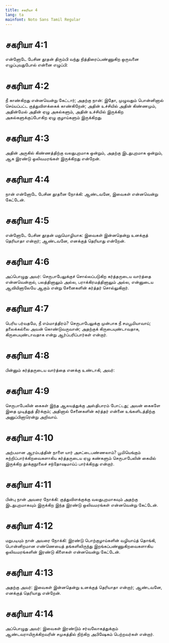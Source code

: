 ```yaml
---
title: சகரியா 4
lang: ta
mainfont: Noto Sans Tamil Regular
---
```


# சகரியா 4:1

என்னோடே பேசின தூதன் திரும்பி வந்து நித்திரைப்பண்ணுகிற ஒருவனை எழுப்புவதுபோல் என்னை எழுப்பி:

# சகரியா 4:2

நீ காண்கிறது என்னவென்று கேட்டார்; அதற்கு நான்: இதோ, முழுவதும் பொன்னினால் செய்யப்பட்ட குத்துவிளக்கைக் காண்கிறேன்; அதின் உச்சியில் அதின் கிண்ணமும், அதின்மேல் அதின் ஏழு அகல்களும், அதின் உச்சியில் இருக்கிற அகல்களுக்குப்போகிற ஏழு குழாய்களும் இருக்கிறது.

# சகரியா 4:3

அதின் அருகில் கிண்ணத்திற்கு வலதுபுறமாக ஒன்றும், அதற்கு இடதுபுறமாக ஒன்றும், ஆக இரண்டு ஒலிவமரங்கள் இருக்கிறது என்றேன்.

# சகரியா 4:4

நான் என்னோடே பேசின தூதனை நோக்கி: ஆண்டவனே, இவைகள் என்னவென்று கேட்டேன்.

# சகரியா 4:5

என்னோடே பேசின தூதன் மறுமொழியாக: இவைகள் இன்னதென்று உனக்குத் தெரியாதா என்றார்; ஆண்டவனே, எனக்குத் தெரியாது என்றேன்.

# சகரியா 4:6

அப்பொழுது அவர்: செருபாபேலுக்குச் சொல்லப்படுகிற கர்த்தருடைய வார்த்தை என்னவென்றால், பலத்தினாலும் அல்ல, பராக்கிரமத்தினாலும் அல்ல, என்னுடைய ஆவியினாலேயே ஆகும் என்று சேனைகளின் கர்த்தர் சொல்லுகிறார்.

# சகரியா 4:7

பெரிய பர்வதமே, நீ எம்மாத்திரம்? செருபாபேலுக்கு முன்பாக நீ சமபூமியாவாய்; தலைக்கல்லை அவன் கொண்டுவருவான்; அதற்குக் கிருபையுண்டாவதாக, கிருபையுண்டாவதாக என்று ஆர்ப்பரிப்பார்கள் என்றார்.

# சகரியா 4:8

பின்னும் கர்த்தருடைய வார்த்தை எனக்கு உண்டாகி, அவர்:

# சகரியா 4:9

செருபாபேலின் கைகள் இந்த ஆலயத்துக்கு அஸ்திபாரம் போட்டது; அவன் கைகளே இதை முடித்துத் தீர்க்கும்; அதினால் சேனைகளின் கர்த்தர் என்னை உங்களிடத்திற்கு அனுப்பினாரென்று அறிவாய்.

# சகரியா 4:10

அற்பமான ஆரம்பத்தின் நாளை யார் அசட்டைபண்ணலாம்? பூமியெங்கும் சுற்றிப்பார்க்கிறவைகளாகிய கர்த்தருடைய ஏழு கண்களும் செருபாபேலின் கையில் இருக்கிற தூக்குநூலைச் சந்தோஷமாய்ப் பார்க்கிறது என்றார்.

# சகரியா 4:11

பின்பு நான் அவரை நோக்கி: குத்துவிளக்குக்கு வலதுபுறமாகவும் அதற்கு இடதுபுறமாகவும் இருக்கிற இந்த இரண்டு ஒலிவமரங்கள் என்னவென்று கேட்டேன்.

# சகரியா 4:12

மறுபடியும் நான் அவரை நோக்கி: இரண்டு பொற்குழாய்களின் வழியாய்த் தொங்கி, பொன்னிறமான எண்ணெயைத் தங்களிலிருந்து இறங்கப்பண்ணுகிறவைகளாகிய ஒலிவமரங்களின் இரண்டு கிளைகள் என்னவென்று கேட்டேன்.

# சகரியா 4:13

அதற்கு அவர்: இவைகள் இன்னதென்று உனக்குத் தெரியாதா என்றார்; ஆண்டவனே, எனக்குத் தெரியாது என்றேன்.

# சகரியா 4:14

அப்பொழுது அவர்: இவைகள் இரண்டும் சர்வலோகத்துக்கும் ஆண்டவராயிருக்கிறவரின் சமுகத்தில் நிற்கிற அபிஷேகம் பெற்றவர்கள் என்றார்.

